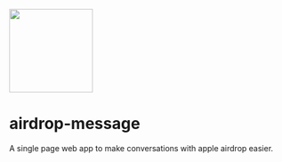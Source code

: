 <img src="/www/assets/apple-icon-512x512.png" width="150px"></img>
# airdrop-message
A single page web app to make conversations with apple airdrop easier. 

